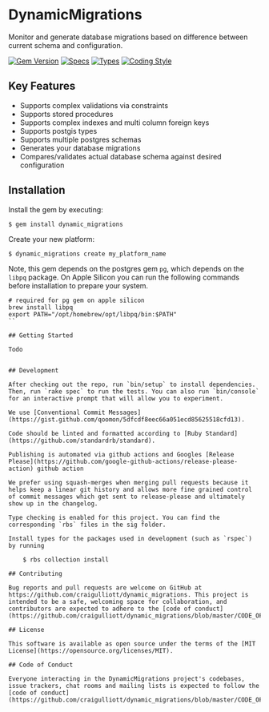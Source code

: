 # DynamicMigrations

Monitor and generate database migrations based on difference between current schema and configuration.

[![Gem Version](https://badge.fury.io/rb/dynamic_migrations.svg)](https://badge.fury.io/rb/dynamic_migrations)
[![Specs](https://github.com/craigulliott/dynamic_migrations/actions/workflows/specs.yml/badge.svg)](https://github.com/craigulliott/dynamic_migrations/actions/workflows/specs.yml)
[![Types](https://github.com/craigulliott/dynamic_migrations/actions/workflows/types.yml/badge.svg)](https://github.com/craigulliott/dynamic_migrations/actions/workflows/types.yml)
[![Coding Style](https://github.com/craigulliott/dynamic_migrations/actions/workflows/linter.yml/badge.svg)](https://github.com/craigulliott/dynamic_migrations/actions/workflows/linter.yml)

## Key Features

* Supports complex validations via constraints
* Supports stored procedures
* Supports complex indexes and multi column foreign keys
* Supports postgis types
* Supports multiple postgres schemas
* Generates your database migrations
* Compares/validates actual database schema against desired configuration

## Installation

Install the gem by executing:

    $ gem install dynamic_migrations

Create your new platform:

    $ dynamic_migrations create my_platform_name

Note, this gem depends on the postgres gem `pg`, which depends on the `libpq` package. On Apple Silicon you can run the following commands before installation to prepare your system.

```
# required for pg gem on apple silicon
brew install libpq
export PATH="/opt/homebrew/opt/libpq/bin:$PATH"
``

## Getting Started

Todo


## Development

After checking out the repo, run `bin/setup` to install dependencies. Then, run `rake spec` to run the tests. You can also run `bin/console` for an interactive prompt that will allow you to experiment.

We use [Conventional Commit Messages](https://gist.github.com/qoomon/5dfcdf8eec66a051ecd85625518cfd13).

Code should be linted and formatted according to [Ruby Standard](https://github.com/standardrb/standard).

Publishing is automated via github actions and Googles [Release Please](https://github.com/google-github-actions/release-please-action) github action

We prefer using squash-merges when merging pull requests because it helps keep a linear git history and allows more fine grained control of commit messages which get sent to release-please and ultimately show up in the changelog.

Type checking is enabled for this project. You can find the corresponding `rbs` files in the sig folder.

Install types for the packages used in development (such as `rspec`) by running

    $ rbs collection install

## Contributing

Bug reports and pull requests are welcome on GitHub at https://github.com/craigulliott/dynamic_migrations. This project is intended to be a safe, welcoming space for collaboration, and contributors are expected to adhere to the [code of conduct](https://github.com/craigulliott/dynamic_migrations/blob/master/CODE_OF_CONDUCT.md).

## License

This software is available as open source under the terms of the [MIT License](https://opensource.org/licenses/MIT).

## Code of Conduct

Everyone interacting in the DynamicMigrations project's codebases, issue trackers, chat rooms and mailing lists is expected to follow the [code of conduct](https://github.com/craigulliott/dynamic_migrations/blob/master/CODE_OF_CONDUCT.md).
